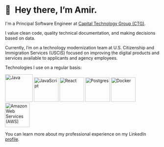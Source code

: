 # 👋 &nbsp;**Hey there, I’m Amir.**

I'm a Principal Software Engineer at [Capital Technology Group (CTG)](https://capitaltg.com).

I value clean code, quality technical documentation, and making decisions based on data. 

Currently, I’m on a technology modernization team at U.S. Citizenship and Immigration Services (USCIS) 
focused on improving the digital products and services available to applicants and agency employees.

Technologies I use on a regular basis:

<span>
<img src="https://raw.githubusercontent.com/yurijserrano/Github-Profile-Readme-Logos/master/programming%20languages/java.svg" alt="Java" width="90"/>
<img src="https://raw.githubusercontent.com/yurijserrano/Github-Profile-Readme-Logos/master/programming%20languages/javascript.svg" alt="JavaScript" width="80"/>
<img src="https://raw.githubusercontent.com/yurijserrano/Github-Profile-Readme-Logos/master/frameworks/react.svg" alt="React" width="80"/>
<img src="https://raw.githubusercontent.com/yurijserrano/Github-Profile-Readme-Logos/master/databases/postgresql.svg" alt="Postgres" width="80"/>
<img src="https://raw.githubusercontent.com/yurijserrano/Github-Profile-Readme-Logos/master/cloud/docker.svg" alt="Docker" width="80" />
<img src="https://raw.githubusercontent.com/yurijserrano/Github-Profile-Readme-Logos/master/cloud/amazon.svg" alt="Amazon Web Services (AWS)" width="80"/>
</span>

You can learn more about my professional experience on my LinkedIn [profile](https://www.linkedin.com/in/amirboroumand).


<!---
codebyamir/codebyamir is a ✨ special ✨ repository because its `README.md` (this file) appears on your GitHub profile.
You can click the Preview link to take a look at your changes.
--->

